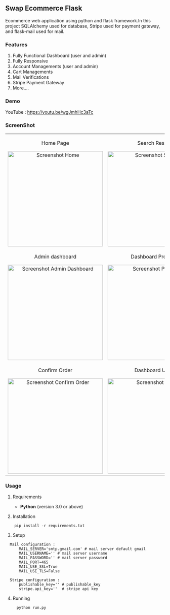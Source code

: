 ## Swap Ecommerce Flask

Ecommerce web application using python and flask framework.In this project SQLAlchemy used for database, Stripe used for payment gateway, and flask-mail used for mail.


### Features

1. Fully Functional Dashboard (user and admin)
2. Fully Responsive
3. Account Managements (user and admin)
4. Cart Managements
5. Mail Verifications
6. Stripe Payment Gateway
7. More....


### Demo 

YouTube : https://youtu.be/wgJmhHc3aTc


### ScreenShot

<table align="center">
    <tr>
        <td align="center">
         <p>Home Page</p>
        <img src="src/static/assets/demos/Home_page.png" alt="Screenshot Home" width="300px" />   
        </td>
        <td align="center">
        <p>Search Results</p>
         <img src="src/static/assets/demos/search.png" alt="Screenshot Search" width="300px" />
        </td>
        <td align="center">
           <p>Order Page</p>
           <img src="src/static/assets/demos/customer_carts.png" alt="Screenshot Order" width="300px" />
        </td>
    </tr>
    <tr>
        <td align="center">
        	         <p>Admin dashboard</p>
                <img src="src/static/assets/demos/admin_dashboard.png" alt="Screenshot Admin Dashboard" width="300px" />
        </td>
        <td align="center">
        	         <p>Dashboard Products</p>
                <img src="src/static/assets/demos/product_dashboard.png" alt="Screenshot Products" width="300px" />
        </td>
        <td align="center">
        	         <p>Dashboard Orders</p>
                <img src="src/static/assets/demos/order_dashboard.png" alt="Screenshot Order List" width="300px" />
        </td>
    </tr>
    <tr>
        <td align="center">
        	         <p>Confirm Order</p>
                <img src="src/static/assets/demos/confirm_orders.png" alt="Screenshot Confirm Order" width="300px" />
        </td>
        <td align="center">
        	         <p>Dashboard Users</p>
                <img src="src/static/assets/demos/admin_users.png" alt="Screenshot Users" width="300px" />
        </td>
    </tr>
</table>

### Usage

1. Requirements

    * <strong>Python</strong> (version 3.0 or above)

2. Installation
```
    pip install -r requirements.txt
```

3. Setup
	
```
  Mail configuration : 
      MAIL_SERVER='smtp.gmail.com' # mail server default gmail 
      MAIL_USERNAME='' # mail server username
      MAIL_PASSWORD='' # mail server password
      MAIL_PORT=465
      MAIL_USE_SSL=True
      MAIL_USE_TLS=False    
```

```
  Stripe configuration : 
      publishable_key='' # publishable_key
      stripe.api_key=''  # stripe api key
```

4. Running
```
     python run.py
```
